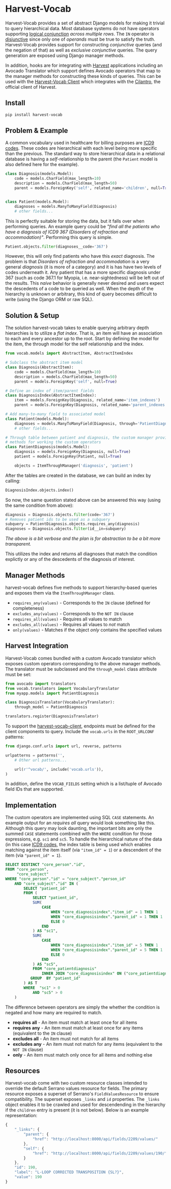 # Harvest-Vocab

Harvest-Vocab provides a set of abstract Django models for making it trivial to query hierarchical data. Most database systems do not have operators supporting [logical conjunction](http://en.wikipedia.org/wiki/Logical_conjunction) _across multiple rows_. The `IN` operator is [disjunctive](http://en.wikipedia.org/wiki/Logical_disjunction) since only one of _operands_ must be true to satisfy the truth. Harvest-Vocab provides support for constructing _conjunctive_ queries (and the negation of that) as well as _exclusive conjunctive_ queries. The query generation are exposed using Django manager methods.

In addition, hooks are for integrating with [Harvest](http://harvest.research.chop.edu) applications including an Avocado Translator which support defines Avocado operators that map to the manager methods for constructing these kinds of queries. This can be used with the [Harvest-Vocab Client](https://github.com/cbmi/harvest-vocab-client) which integrates with the [Cilantro](http://cilantro.harvest.io), the official client of Harvest.

## Install

```bash
pip install harvest-vocab
```

## Problem & Example

A common vocabulary used in healthcare for billing purposes are [ICD9 codes](http://en.wikipedia.org/wiki/List_of_ICD-9_codes). These codes are hierarchical with each level being more specific than the previous. The standard way to store hierarchical data in a relational database is having a _self_-relationship to the parent (the `Patient` model is also defined here for the example).

```python
class Diagnosis(models.Model):
    code = models.CharField(max_length=10)
    description = models.CharField(max_length=50)
    parent = models.ForeignKey('self', related_name='children', null=True)


class Patient(models.Model):
    diagnoses = models.ManyToManyField(Diagnosis)
    # other fields...
```

This is perfectly suitable for storing the data, but it falls over when performing queries. An example query could be _"find all the patients who have a diagnosis of ICD9 367 (Disorders of refraction and accommodation)"_. Performing this query is simple.

```python
Patient.objects.filter(diagnoses__code='367')
```

However, this will only find patients who have this _exact_ diagnosis. The problem is that _Disorders of refraction and accommodation_ is a very general _diagnosis_ (it is more of a category) and it is has have two levels of codes underneath it. Any patient that has a more specific diagnosis under 367 (such as code 367.1 for Myopia, i.e. near-sightedness) will be left out of the results. This _naive_ behavior is generally never desired and users expect the descedents of a code to be queried as well. When the depth of the hierarchy is unknown or arbitrary, this kind of query becomes difficult to write (using the Django ORM or raw SQL).

## Solution & Setup

The solution harvest-vocab takes to enable querying arbitrary depth hierarchies is to utilize a _flat index_. That is, an item will have an association to each and every ancestor up to the root. Start by defining the model for the item, the through model for the self relationship and the index.

```python
from vocab.models import AbstractItem, AbstractItemIndex

# Subclass the abstract item model
class Diagnosis(AbstractItem):
    code = models.CharField(max_length=10)
    description = models.CharField(max_length=50)
    parent = models.ForeignKey('self', null=True)

# Define an index of item/parent fields
class DiagnosisIndex(AbstractItemIndex):
    item = models.ForeignKey(Diagnosis, related_name='item_indexes')
    parent = models.ForeignKey(Diagnosis, related_name='parent_indexes')

# Add many-to-many field to associated model
class Patient(models.Model):
    diagnoses = models.ManyToManyField(Diagnosis, through='PatientDiagnosis')
    # other fields...

# Through table between patient and diagnosis, the custom manager provides
# methods for working the custom operators
class PatientDiagnosis(models.Model):
    diagnosis = models.ForeignKey(Diagnosis, null=True)
    patient = models.ForeignKey(Patient, null=True)

    objects = ItemThroughManager('diagnosis', 'patient')
```

After the tables are created in the database, we can build an index by calling:

```python
DiagnosisIndex.objects.index()
```

So now, the same question stated above can be answered this way (using the same condition from above):

```python
diagnosis = Diagnosis.objects.filter(code='367')
# Removes patient ids to be used as a subquery
subquery = PatientDiagnosis.objects.requires_any(diagnosis)
diagnoses = Diagnosis.objects.filter(id__in=subquery)
```

_The above is a bit verbose and the plan is for abstraction to be a bit more transparent._

This utilizes the index and returns all diagnoses that match the condition explictly or any of the descedents of the diagnosis of interest.

## Manager Methods

harvest-vocab defines five methods to support hierarchy-based queries and exposes them via the `ItemThroughManager` class.

- `requires_any(values)` - Corresponds to the `IN` clause (defined for completeness)
- `excludes_any(values)` - Corresponds to the `NOT IN` clause
- `requires_all(values)` - Requires all values to match
- `excludes_all(values)` - Requires all vlaues to _not_ match
- `only(values)` - Matches if the object _only_ contains the specified values

## Harvest Integration

Harvest-Vocab comes bundled with a custom Avocado translator which exposes custom operators corresponding to the above manager methods. The translator must be subclassed and the `through_model` class attribute must be set:

```python
from avocado import translators
from vocab.translators import VocabularyTranslator
from myapp.models import PatientDiagnosis

class DiagnosisTranslator(VocabularyTranslator):
    through_model = PatientDiagnosis

translators.register(DiagnosisTranslator)
```

To support the [harvest-vocab-client](https://github.com/cbmi/harvest-vocab-client/), endpoints must be defined for the client components to query. Include the `vocab.urls` in the `ROOT_URLCONF` patterns:

```python
from django.conf.urls import url, reverse, patterns

urlpatterns = patterns('',
    # Other url patterns...

    url(r'^vocab/', include('vocab.urls')),
)
```

In addition, define the `VOCAB_FIELDS` setting which is a list/tuple of Avocado field IDs that are supported.

## Implementation

The custom operators are implemented using SQL `CASE` statements. An example output for an _requires all_ query would look something like this. Although this query may look daunting, the important bits are only the summed `CASE` statements combined with the `WHERE` condition for those expressions, e.g. `sc1` and `sc5`. To handle the hierarchical nature of the data (in this case [ICD9 codes](http://en.wikipedia.org/wiki/List_of_ICD-9_codes), the index table is being used which enables matching against the item itself (via `"item_id" = 1`) or a descendent of the item (via `"parent_id" = 1`).

```sql
SELECT DISTINCT "core_person"."id",
FROM "core_person",
     "core_subject"
WHERE "core_person"."id" = "core_subject"."person_id"
    AND "core_subject"."id" IN (
        SELECT "patient_id"
        FROM (
            SELECT "patient_id",
            SUM(
                CASE
                    WHEN "core_diagnosisindex"."item_id" = 1 THEN 1
                    WHEN "core_diagnosisindex"."parent_id" = 1 THEN 1
                    ELSE 0
                END
            ) AS "sc1",
            SUM(
                CASE
                    WHEN "core_diagnosisindex"."item_id" = 5 THEN 1
                    WHEN "core_diagnosisindex"."parent_id" = 5 THEN 1
                    ELSE 0
                END
            ) AS "sc5",
            FROM "core_patientdiagnosis"
                INNER JOIN "core_diagnosisindex" ON ("core_patientdiagnosis"."diagnosis_id" = "core_diagnosisindex"."item_id" )
           GROUP  BY "patient_id"
        ) AS T
        WHERE  "sc1" > 0
            AND "sc5" > 0
    )
```

The difference between operators are simply the whether the condition is negated and how many are required to match.

- **requires all** - An item must match at least once for all items
- **requires any** - An item must match at least once for any items (equivalent to the `IN` clause)
- **excludes all** - An item must not match for all items
- **excludes any** - An item must not match for any items (equivalent to the `NOT IN` clause)
- **only** - An item must match only once for all items and nothing else


## Resources

Harvest-vocab come with two custom resource classes intended to override the default Serrano values resource for fields. The primary resource exposes a superset of Serrano's `FieldValuesResource` to ensure compatibility. The superset exposes `_links` and `id` properties. The `_links` object enables it to be crawled and used for descendending in the hierarchy if the `children` entry is present (it is not below). Below is an example representation:

```javascript
{
    "_links": {
        "parent": {
            "href": "http://localhost:8000/api/fields/2209/values/"
        },
        "self": {
            "href": "http://localhost:8000/api/fields/2209/values/190/"
        }
    },
    "id": 190,
    "label": "L-LOOP CORRECTED TRANSPOSITION {SL?}",
    "value": 190
}
```
